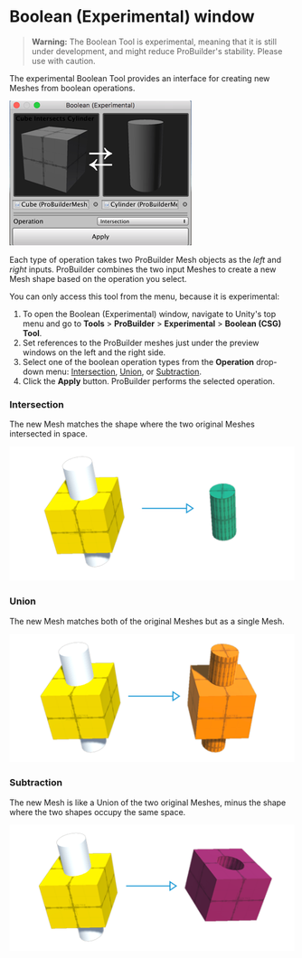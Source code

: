 # Boolean (Experimental) window

> **Warning:** The Boolean Tool is experimental, meaning that it is still under development, and might reduce ProBuilder's stability. Please use with caution.

The experimental Boolean Tool provides an interface for creating new Meshes from boolean operations.

![Boolean (Experimental) window](images/Experimental_BooleanWindow.png)

Each type of operation takes two ProBuilder Mesh objects as the *left* and *right* inputs. ProBuilder combines the two input Meshes to create a new Mesh shape based on the operation you select.

You can only access this tool from the menu, because it is experimental:

1. To open the Boolean (Experimental) window, navigate to Unity's top menu and go to **Tools** > **ProBuilder** > **Experimental** > **Boolean (CSG) Tool**.
2. Set references to the ProBuilder meshes just under the preview windows on the left and the right side.
3. Select one of the boolean operation types from the **Operation** drop-down menu: [Intersection](#intersect), [Union](#union), or [Subtraction](#subtract).
4. Click the **Apply** button. ProBuilder performs the selected operation.



<a name="intersect"></a>

### Intersection

The new Mesh matches the shape where the two original Meshes intersected in space.

![Boolean Intersection of a Cube and a Cylinder](images/boolean_intersection.png)



<a name="union"></a>

### Union

The new Mesh matches both of the original Meshes but as a single Mesh.

![Boolean Union of a Cube and a Cylinder](images/boolean_union.png)



<a name="subtract"></a>

### Subtraction

The new Mesh is like a Union of the two original Meshes, minus the shape where the two shapes occupy the same space.

![Boolean Subtraction of a Cube and a Cylinder](images/boolean_subtraction.png)
